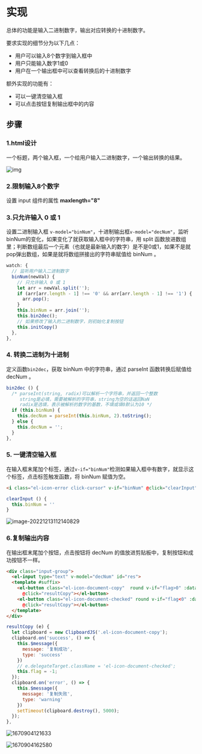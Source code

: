 # 实现

总体的功能是输入二进制数字，输出对应转换的十进制数字。

要求实现的细节分为以下几点：

- 用户可以输入8个数字到输入框中
- 用户只能输入数字1或0
- 用户在一个输出框中可以查看转换后的十进制数字

额外实现的功能有：

- 可以一键清空输入框
- 可以点击按钮复制输出框中的内容

## 步骤

### 1.html设计

一个标题，两个输入框，一个给用户输入二进制数字，一个输出转换的结果。

![img](D:\workspace\app-idea\image\企业微信截图_16709004164002.png)

### 2.限制输入8个数字

设置 input 组件的属性 **maxlength="8"**

### 3.只允许输入 0 或 1

设置二进制输入框 `v-model="binNum"`，十进制输出框`v-model="decNum"`，监听binNum的变化，如果变化了就获取输入框中的字符串，用 split 函数放进数组里；判断数组最后一个元素（也就是最新输入的数字）是不是0或1，如果不是就pop弹出数组，如果是就将数组拼接出的字符串赋值给 binNum 。

```javascript
watch: {
  // 监听用户输入二进制数字
  binNum(newVal) {
    // 只允许输入 0 或 1
    let arr = newVal.split('');
    if (arr[arr.length - 1] !== '0' && arr[arr.length - 1] !== '1') {
      arr.pop();
    }
    this.binNum = arr.join('');
    this.bin2dec();
    // 如果修改了输入的二进制数字，则初始化复制按钮
    this.initCopy()
  },
},
```

### 4. 转换二进制为十进制

定义函数`bin2dec`，获取 binNum 中的字符串，通过 parseInt 函数转换后赋值给 decNum 。

```javascript
bin2dec () {
  /* parseInt(string, radix)可以解析一个字符串，并返回一个整数
     string是必填，需要被解析的字符串，string为空的话返回NaN
     radix是选填，表示被解析的数字的基数，不填或填0默认为10 */
  if (this.binNum) {
    this.decNum = parseInt(this.binNum, 2).toString();
  } else {
    this.decNum = '';
  }
},
```

### 5. 一键清空输入框

在输入框末尾加个标签，通过`v-if="binNum"`检测如果输入框中有数字，就显示这个标签，点击标签触发函数，将 binNum 赋值为空。

```html
<i class="el-icon-error click-cursor" v-if="binNum" @click="clearInput"></i>
```

```javascript
clearInput () {
  this.binNum = ''
}
```

![image-20221213112140829](D:\workspace\app-idea\image\企业微信截图_1670901707256.png)

### 6.复制输出内容

在输出框末尾加个按钮，点击按钮将 decNum 的值放进剪贴板中，复制按钮和成功按钮不一样。

```html
<div class="input-group">
  <el-input type="text" v-model="decNum" id="res">
  <template #suffix>
    <el-button class="el-icon-document-copy"  round v-if="flag>0" :data-clipboard-text="decNum"
      @click="resultCopy"></el-button>
    <el-button class="el-icon-document-checked" round v-if="flag<0" :data-clipboard-text="decNum"
      @click="resultCopy"></el-button>
  </template>
</div>
```



```javascript
resultCopy (e) {
  let clipboard = new ClipboardJS('.el-icon-document-copy');
  clipboard.on('success', () => {
    this.$message({
      message: '复制成功',
      type: 'success'
    })
    // e.delegateTarget.className = 'el-icon-document-checked';
    this.flag = -1;
  });
  clipboard.on('error', () => {
    this.$message({
      message: '复制失败',
      type: 'warning'
    })
    setTimeout(clipboard.destroy(), 5000);
  });
},
```

![1670904121633](D:\workspace\app-idea\image\1670904121633.png)

![1670904162580](D:\workspace\app-idea\image\1670904162580.png)
